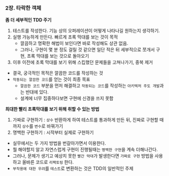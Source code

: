 ### 2장. 타락한 객체



**좀 더 세부적인 TDD 주기**

1. 테스트를 작성한다. 기능 상의 오퍼레이션이 어떻게 나타나길 원하는지 생각하기.
2. 실행 가능하게 만든다. 빠르게 초록 막대를 보는 것이 목적
   - 깔끔하고 명확한 해법이 보인다면 바로 작성해도 상관 없음.
   - 그러나, 구현이 몇 분 정도 걸릴 것 같으면 일단 적은 뒤 세부적으로 쪼개서 구현, 초록 막대를 보는 것으로 돌아오기
3. 이후 이전에 초록 막대를 보기 위해 스킵했던 문제들을 고쳐나가기, 중복 제거



- 결국, 궁극적인 목적은 깔끔한 코드를 작성하는 것
- `작동되는 깔끔한 코드`를 얻는 것이 최종 목표
  - `깔끔한 코드` 부분을 먼저 해결하고 `작동되는 코드`를 작성하는 `아키텍처 주도 개발`과는 반대에 있다.
  - 설계에 너무 집중하다보면 구현에 신경을 쓰지 못함



**최대한 빨리 초록막대를 보기 위해 취할 수 있는 방법**

1. 가짜로 구현하기 : `상수` 반환하게 하여 테스트를 통과하게 만든 뒤, 진짜로 구현할 때까지 `상수`를 `변수`로 바꿔가기
2. 명백한 구현하기 : 시작부터 실제로 구현하기



- 실무에서는 두 가지 방법을 번갈아가면서 이용한다.
- 뭘 해야할지 알고 자연스럽게 구현이 진행될때는 `명백한 구현`을 계속 더해나간다.
- 그러나, 문제가 생기고 예상치 못한 `빨간 막대`가 발생한다면 `가짜로 구현` 방법을 사용하고 올바른 코드로 `리팩토링` 한다.
- `부작용에 대한 우려`를 `테스트`로 변환하는 것은 TDD의 일반적인 주제